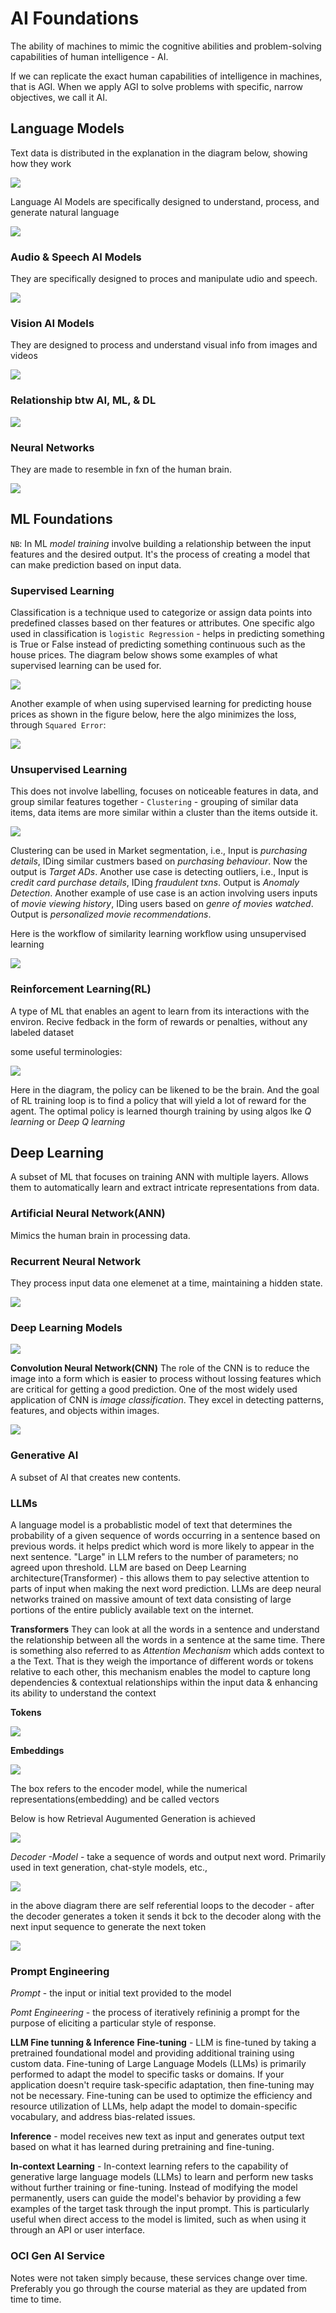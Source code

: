 # AI Foundations
The ability of machines to mimic the cognitive abilities and problem-solving capabilities of human intelligence - AI.

If we can replicate the exact human capabilities of intelligence in machines, that is AGI. When we apply AGI to solve problems with specific, narrow objectives, we call it AI.

## Language Models
Text data is distributed in the explanation in the diagram below, showing how they work

![](img/ad13.png)

Language AI Models are specifically designed to understand, process, and generate natural language

![](img/ad14.png)

### Audio & Speech AI Models
They are specifically designed to proces and manipulate udio and speech.

![](img/ad15.png)

### Vision AI Models
They are designed to process and understand visual info from images and videos

![](img/ad16.png)

### Relationship btw AI, ML, & DL

![](img/ad17.png)

### Neural Networks
They are made to resemble in fxn of the human brain.

![](img/ad18.png)

## ML Foundations

`NB`: In ML _model training_ involve building a relationship between the input features and the desired output. It's the process of creating a model that can make prediction based on input data.

### Supervised Learning
Classification is a technique used to categorize or assign data points into predefined classes based on ther features or attributes.
One specific algo used in classification is `logistic Regression` - helps in predicting something is True or False instead of predicting something continuous such as the house prices.
The diagram below shows some examples of what supervised learning can be used for.

![](img/ad19.png)

Another example of when using supervised learning for predicting house prices as shown in the figure below, here the algo minimizes the loss, through `Squared Error`:

![](img/ad20.png)

### Unsupervised Learning
This does not involve labelling, focuses on noticeable features in data, and group similar features together - `Clustering` - grouping of similar data items, data items are more similar within a cluster than the items outside it.

![](img/ad21.png)

Clustering can be used in Market segmentation, i.e., Input is _purchasing details_, IDing similar custmers based on _purchasing behaviour_. Now the output is _Target ADs_.
Another use case is detecting outliers, i.e., Input is _credit card purchase details_, IDing _fraudulent txns_. Output is _Anomaly Detection_.
Another example of use case is an action involving users inputs of _movie viewing history_, IDing users based on _genre of movies watched_. Output is _personalized movie recommendations_.

Here is the workflow of similarity learning workflow using unsupervised learning

![](img/ad22.png)

### Reinforcement Learning(RL)
A type of ML that enables an agent to learn from its interactions with the environ. Recive fedback in the form of rewards or penalties, without any labeled dataset

some useful terminologies:

![](img/ad23.png)

Here in the diagram, the policy can be likened to be the brain. And the goal of RL training loop is to find a policy that will yield a lot of reward for the agent. The optimal policy is learned thourgh training by using algos lke _Q learning_ or _Deep Q learning_


## Deep Learning
A subset of ML that focuses on training ANN with multiple layers. Allows them to automatically learn and extract intricate representations from data.

### Artificial Neural Network(ANN)
Mimics the human brain in processing data.

### Recurrent Neural Network
They process input data one elemenet at a time, maintaining a hidden state.

![](img/ad24.png)

### Deep Learning Models

![](img/ad25.png)

**Convolution Neural Network(CNN)**
The role of the CNN is to reduce the image into a form which is easier to process without lossing features which are critical for getting a good prediction. One of the most widely used application of CNN is _image classification_. They excel in detecting patterns, features, and objects within images.

![](img/ad26.png)


### Generative AI
A subset of AI that creates new contents.

### LLMs
A language model is a probablistic model of text that determines the probability of a given sequence of words occurring in a sentence based on previous words. it helps predict which word is more likely to appear in the next sentence. "Large" in LLM refers to the number of parameters; no agreed upon threshold.
LLM are based on Deep Learning architecture(Transformer) - this allows them to pay selective attention to parts of input when making the next word prediction.
LLMs are deep neural networks trained on massive amount of text data consisting of large portions of the entire publicly available text on the internet.

**Transformers**
They can look at all the words in a sentence and understand the relationship between all the words in a sentence at the same time. There is something also referred to as _Attention Mechanism_ which adds context to a the Text. That is they weigh the importance of different words or tokens relative to each other, this mechanism enables the model to capture long dependencies & contextual relationships within the input data & enhancing its ability to understand the context

**Tokens**

![](img/ad27.png)

**Embeddings**

![](img/ad28.png)

The box refers to the encoder model, while the numerical representations(embedding) and be called vectors

Below is how Retrieval Augumented Generation is achieved

![](img/ad29.png)

_Decoder -Model_ - take a sequence of words and output next word. Primarily used in text generation, chat-style models, etc.,

![](img/ad30.png)

in the above diagram there are self referential loops to the decoder - after the decoder generates a token it sends it bck to the decoder along with the next input sequence to generate the next token

![](img/ad31.png)

### Prompt Engineering
_Prompt_ - the input or initial text provided to the model

_Pomt Engineering_ - the process of iteratively refininig a prompt for the purpose of eliciting a particular style of response.


**LLM Fine tunning & Inference**
__Fine-tuning__ - LLM is fine-tuned by taking a pretrained foundational model and providing additional training using custom data. Fine-tuning of Large Language Models (LLMs) is primarily performed to adapt the model to specific tasks or domains. If your application doesn't require task-specific adaptation, then fine-tuning may not be necessary. Fine-tuning can be used to optimize the efficiency and resource utilization of LLMs, help adapt the model to domain-specific vocabulary, and address bias-related issues.

__Inference__ - model receives new text as input and generates output text based on what it has learned during pretraining and fine-tuning.

__In-context Learning__ - In-context learning refers to the capability of generative large language models (LLMs) to learn and perform new tasks without further training or fine-tuning. Instead of modifying the model permanently, users can guide the model's behavior by providing a few examples of the target task through the input prompt. This is particularly useful when direct access to the model is limited, such as when using it through an API or user interface.


### OCI Gen AI Service
Notes were not taken simply because, these services change over time. Preferably you go through the course material as they are updated from time to time.